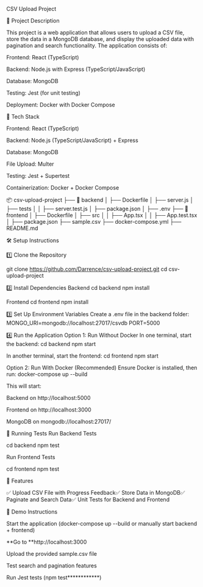CSV Upload Project

📌 Project Description

This project is a web application that allows users to upload a CSV file, store the data in a MongoDB database, and display the uploaded data with pagination and search functionality. The application consists of:

Frontend: React (TypeScript)

Backend: Node.js with Express (TypeScript/JavaScript)

Database: MongoDB

Testing: Jest (for unit testing)

Deployment: Docker with Docker Compose

🚀 Tech Stack

Frontend: React (TypeScript)

Backend: Node.js (TypeScript/JavaScript) + Express

Database: MongoDB

File Upload: Multer

Testing: Jest + Supertest

Containerization: Docker + Docker Compose

📦 csv-upload-project
├── 📂 backend
│   ├── Dockerfile
│   ├── server.js
│   ├── tests
│   │   ├── server.test.js
│   ├── package.json
│   ├── .env
├── 📂 frontend
│   ├── Dockerfile
│   ├── src
│   │   ├── App.tsx
│   │   ├── App.test.tsx
│   ├── package.json
├── sample.csv
├── docker-compose.yml
├── README.md

🛠️ Setup Instructions

1️⃣ Clone the Repository

git clone https://github.com/Darrence/csv-upload-project.git
cd csv-upload-project

2️⃣ Install Dependencies
Backend
cd backend
npm install

Frontend
cd frontend
npm install

3️⃣ Set Up Environment Variables
Create a .env file in the backend folder:
MONGO_URI=mongodb://localhost:27017/csvdb
PORT=5000

4️⃣ Run the Application
Option 1: Run Without Docker
In one terminal, start the backend:
cd backend
npm start

In another terminal, start the frontend:
cd frontend
npm start

Option 2: Run With Docker (Recommended)
Ensure Docker is installed, then run:
docker-compose up --build

This will start:

Backend on http://localhost:5000

Frontend on http://localhost:3000

MongoDB on mongodb://localhost:27017/

🧪 Running Tests
Run Backend Tests

cd backend
npm test

Run Frontend Tests

cd frontend
npm test

📝 Features

✅ Upload CSV File with Progress Feedback✅ Store Data in MongoDB✅ Paginate and Search Data✅ Unit Tests for Backend and Frontend

📌 Demo Instructions

Start the application (docker-compose up --build or manually start backend + frontend)

**Go to **http://localhost:3000

Upload the provided sample.csv file

Test search and pagination features

Run Jest tests (npm test************)
